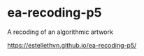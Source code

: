 # ea-recoding-p5
A recoding of an algorithmic artwork

https://estellethvn.github.io/ea-recoding-p5/
